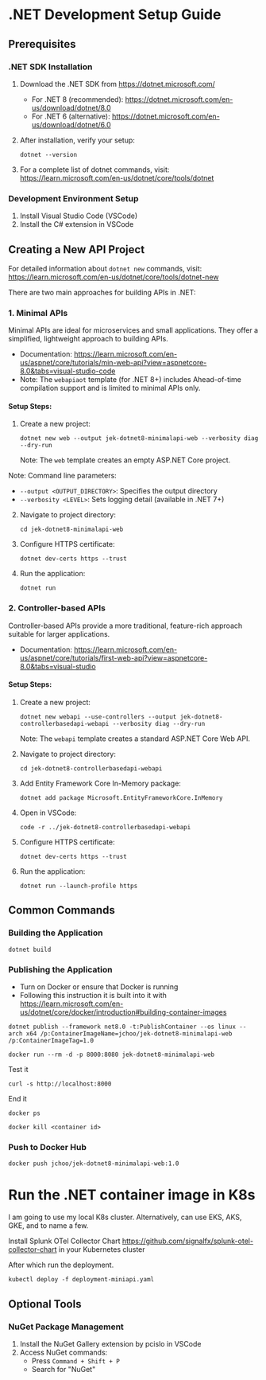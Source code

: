 # .NET Development Setup Guide

## Prerequisites

### .NET SDK Installation
1. Download the .NET SDK from https://dotnet.microsoft.com/
   - For .NET 8 (recommended): https://dotnet.microsoft.com/en-us/download/dotnet/8.0
   - For .NET 6 (alternative): https://dotnet.microsoft.com/en-us/download/dotnet/6.0

2. After installation, verify your setup:
   ```
   dotnet --version
   ```

3. For a complete list of dotnet commands, visit: https://learn.microsoft.com/en-us/dotnet/core/tools/dotnet

### Development Environment Setup
1. Install Visual Studio Code (VSCode)
2. Install the C# extension in VSCode

## Creating a New API Project

For detailed information about `dotnet new` commands, visit: https://learn.microsoft.com/en-us/dotnet/core/tools/dotnet-new

There are two main approaches for building APIs in .NET:

### 1. Minimal APIs
Minimal APIs are ideal for microservices and small applications. They offer a simplified, lightweight approach to building APIs.

- Documentation: https://learn.microsoft.com/en-us/aspnet/core/tutorials/min-web-api?view=aspnetcore-8.0&tabs=visual-studio-code
- Note: The `webapiaot` template (for .NET 8+) includes Ahead-of-time compilation support and is limited to minimal APIs only.

#### Setup Steps:
1. Create a new project:
   ```
   dotnet new web --output jek-dotnet8-minimalapi-web --verbosity diag --dry-run
   ```
   Note: The `web` template creates an empty ASP.NET Core project.


Note: Command line parameters:
- `--output <OUTPUT_DIRECTORY>`: Specifies the output directory
- `--verbosity <LEVEL>`: Sets logging detail (available in .NET 7+)

2. Navigate to project directory:
   ```
   cd jek-dotnet8-minimalapi-web
   ```

3. Configure HTTPS certificate:
   ```
   dotnet dev-certs https --trust
   ```

4. Run the application:
   ```
   dotnet run
   ```

### 2. Controller-based APIs
Controller-based APIs provide a more traditional, feature-rich approach suitable for larger applications.

- Documentation: https://learn.microsoft.com/en-us/aspnet/core/tutorials/first-web-api?view=aspnetcore-8.0&tabs=visual-studio

#### Setup Steps:
1. Create a new project:
   ```
   dotnet new webapi --use-controllers --output jek-dotnet8-controllerbasedapi-webapi --verbosity diag --dry-run
   ```
   Note: The `webapi` template creates a standard ASP.NET Core Web API.

2. Navigate to project directory:
   ```
   cd jek-dotnet8-controllerbasedapi-webapi
   ```

3. Add Entity Framework Core In-Memory package:
   ```
   dotnet add package Microsoft.EntityFrameworkCore.InMemory
   ```

4. Open in VSCode:
   ```
   code -r ../jek-dotnet8-controllerbasedapi-webapi
   ```

5. Configure HTTPS certificate:
   ```
   dotnet dev-certs https --trust
   ```

6. Run the application:
   ```
   dotnet run --launch-profile https
   ```

## Common Commands

### Building the Application
```
dotnet build
```

### Publishing the Application 
- Turn on Docker or ensure that Docker is running
- Following this instruction it is built into it with https://learn.microsoft.com/en-us/dotnet/core/docker/introduction#building-container-images
```
dotnet publish --framework net8.0 -t:PublishContainer --os linux --arch x64 /p:ContainerImageName=jchoo/jek-dotnet8-minimalapi-web /p:ContainerImageTag=1.0

docker run --rm -d -p 8000:8080 jek-dotnet8-minimalapi-web
```

Test it 

```
curl -s http://localhost:8000
```

End it
```
docker ps

docker kill <container id>
```

### Push to Docker Hub
```
docker push jchoo/jek-dotnet8-minimalapi-web:1.0
```

# Run the .NET container image in K8s
I am going to use my local K8s cluster. Alternatively, can use EKS, AKS, GKE, and to name a few.

Install Splunk OTel Collector Chart https://github.com/signalfx/splunk-otel-collector-chart in your Kubernetes cluster

After which run the deployment.

```
kubectl deploy -f deployment-miniapi.yaml
```

## Optional Tools

### NuGet Package Management
1. Install the NuGet Gallery extension by pcislo in VSCode
2. Access NuGet commands:
   - Press `Command + Shift + P`
   - Search for "NuGet"
